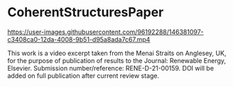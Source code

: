 # CoherentStructuresPaper

https://user-images.githubusercontent.com/96192288/146381097-c3408ca0-12da-4008-9b51-d95a8ada7c67.mp4

This work is a video excerpt taken from the Menai Straits on Anglesey, UK, for the purpose of publication of results to the Journal: Renewable Energy, Elsevier. Submission number/reference: RENE-D-21-00159. DOI will be added on full publication after current review stage. 
